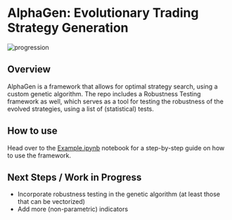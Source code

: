 # AlphaGen: Evolutionary Trading Strategy Generation

![progression](https://github.com/user-attachments/assets/d03e7087-cc34-4b8c-859d-c05bdfa72a53)

## Overview
AlphaGen is a framework that allows for optimal strategy search, using a custom genetic algorithm. The repo includes a Robustness Testing framework as well, which serves as a tool for testing the robustness of the evolved strategies, using a list of (statistical) tests. 

## How to use
Head over to the [Example.ipynb](notebooks/Example.ipynb) notebook for a step-by-step guide on how to use the framework.

## Next Steps / Work in Progress
- Incorporate robustness testing in the genetic algorithm (at least those that can be vectorized)
- Add more (non-parametric) indicators

